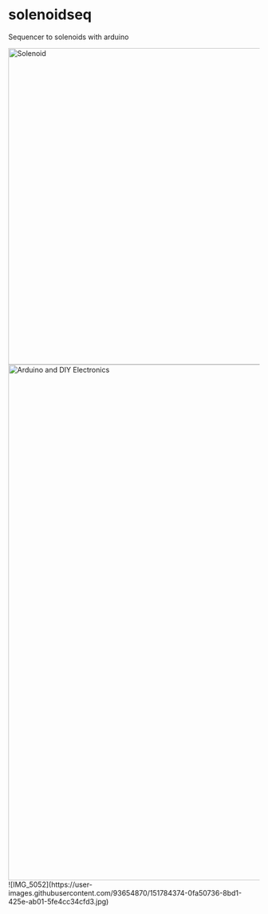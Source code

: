 # solenoidseq
Sequencer to solenoids with arduino

<img width="633" alt="Solenoid" src="https://user-images.githubusercontent.com/93654870/151784186-1a1885a8-98a1-486c-b99f-6d2c61433403.png">
<img width="1032" alt="Arduino and DIY Electronics" src="https://user-images.githubusercontent.com/93654870/151784214-3ff1553c-2ead-463e-9de7-883443286c2d.png">
![IMG_5052](https://user-images.githubusercontent.com/93654870/151784374-0fa50736-8bd1-425e-ab01-5fe4cc34cfd3.jpg)
